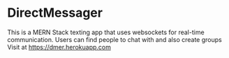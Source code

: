 # DirectMessager

This is a MERN Stack texting app that uses websockets for real-time communication.
Users can find people to chat with and also create groups
Visit at https://dmer.herokuapp.com

